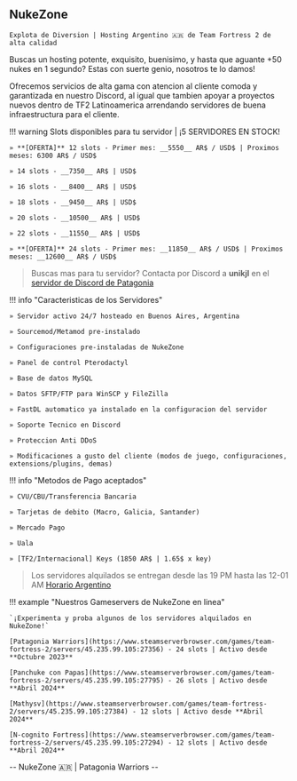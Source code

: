 ## **NukeZone**
`Explota de Diversion | Hosting Argentino 🇦🇷 de Team Fortress 2 de alta calidad`

Buscas un hosting potente, exquisito, buenisimo, y hasta que aguante +50 nukes en 1 segundo? Estas con suerte genio, nosotros te lo damos!

Ofrecemos servicios de alta gama con atencion al cliente comoda y garantizada en nuestro Discord, al igual que tambien apoyar a proyectos nuevos dentro de TF2 Latinoamerica arrendando servidores de buena infraestructura para el cliente.

!!! warning Slots disponibles para tu servidor | ¡5 SERVIDORES EN STOCK!

	» **[OFERTA]** 12 slots - Primer mes: __5550__ AR$ / USD$ | Proximos meses: 6300 AR$ / USD$

	» 14 slots - __7350__ AR$ | USD$

	» 16 slots - __8400__ AR$ | USD$

	» 18 slots - __9450__ AR$ | USD$

	» 20 slots - __10500__ AR$ | USD$

	» 22 slots - __11550__ AR$ | USD$

	» **[OFERTA]** 24 slots - Primer mes: __11850__ AR$ / USD$ | Proximos meses: __12600__ AR$ / USD$

> Buscas mas para tu servidor? Contacta por Discord a **unikjl** en el [servidor de Discord de Patagonia](https://discord.gg/WPJuTwwCTD)


!!! info "Caracteristicas de los Servidores"

	» Servidor activo 24/7 hosteado en Buenos Aires, Argentina

	» Sourcemod/Metamod pre-instalado

	» Configuraciones pre-instaladas de NukeZone

	» Panel de control Pterodactyl

	» Base de datos MySQL

	» Datos SFTP/FTP para WinSCP y FileZilla

	» FastDL automatico ya instalado en la configuracion del servidor

	» Soporte Tecnico en Discord

	» Proteccion Anti DDoS

	» Modificaciones a gusto del cliente (modos de juego, configuraciones, extensions/plugins, demas)

!!! info "Metodos de Pago aceptados"

	» CVU/CBU/Transferencia Bancaria

	» Tarjetas de debito (Macro, Galicia, Santander)

	» Mercado Pago

	» Uala

	» [TF2/Internacional] Keys (1850 AR$ | 1.65$ x key)

> Los servidores alquilados se entregan desde las 19 PM hasta las 12-01 AM [Horario Argentino](https://time.is/es/Buenos_Aires)

!!! example "Nuestros Gameservers de NukeZone en linea"

	`¡Experimenta y proba algunos de los servidores alquilados en NukeZone!`

	[Patagonia Warriors](https://www.steamserverbrowser.com/games/team-fortress-2/servers/45.235.99.105:27356) - 24 slots | Activo desde **Octubre 2023**
	
	[Panchuke con Papas](https://www.steamserverbrowser.com/games/team-fortress-2/servers/45.235.99.105:27795) - 26 slots | Activo desde **Abril 2024**
	
	[Mathysv](https://www.steamserverbrowser.com/games/team-fortress-2/servers/45.235.99.105:27384) - 12 slots | Activo desde **Abril 2024**
	
	[N-cognito Fortress](https://www.steamserverbrowser.com/games/team-fortress-2/servers/45.235.99.105:27294) - 12 slots | Activo desde **Abril 2024**

-- NukeZone 🇦🇷 | Patagonia Warriors --
